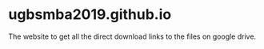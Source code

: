 # ugbsmba2019.github.io
The website to get all the direct download links to the files on google drive.

